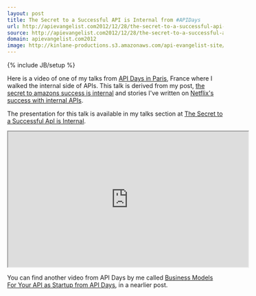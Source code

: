 ```yaml
---
layout: post
title: The Secret to a Successful API is Internal from #APIDays
url: http://apievangelist.com2012/12/28/the-secret-to-a-successful-api-is-internal-from-apidays/
source: http://apievangelist.com2012/12/28/the-secret-to-a-successful-api-is-internal-from-apidays/
domain: apievangelist.com2012
image: http://kinlane-productions.s3.amazonaws.com/api-evangelist-site/blog/api-days-logo.png
---
```

{% include JB/setup %}<p>
     Here is a video of one of my talks from <a title="API Days" href="http://apidays.io/">API Days in Paris</a>, France where I walked the internal side of APIs. This talk is derived from my post, <a title="the secret to amazons success is internal" href="http://apievangelist.com/2011/06/10/lessons-in-api-deployment-from-netflix/">the secret to amazons success is internal</a> and stories I've written on <a title="Netflix's success with internal APIs" href="http://apievangelist.com/2011/06/10/lessons-in-api-deployment-from-netflix/">Netflix's success with internal APIs</a>.
</p>
<p>
     The presentation for this talk is available in my talks section at <a href="/talks/apidays/internal-apis">The Secret to a Successful ApI is Internal</a>.
</p>
<p>
     <iframe src="http://www.youtube.com/embed/u-ionULluaI" width="560" height="315"></iframe>
</p>
<p>
     You can find another video from API Days by me called <a href="/2012/12/20/business-models-for-your-api-as-startup-from-api-days/">Business Models For Your API as Startup from API Days</a>, in a nearlier post.
</p>
